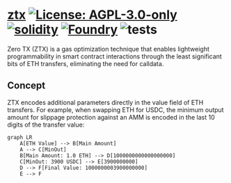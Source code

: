 # [ztx](https://github.com/z0r0z/ztx)  [![License: AGPL-3.0-only](https://img.shields.io/badge/License-AGPL-black.svg)](https://opensource.org/license/agpl-v3/) [![solidity](https://img.shields.io/badge/solidity-%5E0.8.28-black)](https://docs.soliditylang.org/en/v0.8.28/) [![Foundry](https://img.shields.io/badge/Built%20with-Foundry-000000.svg)](https://getfoundry.sh/) ![tests](https://github.com/z0r0z/ztx/actions/workflows/ci.yml/badge.svg)

Zero TX (ZTX) is a gas optimization technique that enables lightweight programmability in smart contract interactions through the least significant bits of ETH transfers, eliminating the need for calldata.

## Concept

ZTX encodes additional parameters directly in the value field of ETH transfers. For example, when swapping ETH for USDC, the minimum output amount for slippage protection against an AMM is encoded in the last 10 digits of the transfer value:

```mermaid
graph LR
    A[ETH Value] --> B[Main Amount]
    A --> C[MinOut]
    B[Main Amount: 1.0 ETH] --> D[1000000000000000000]
    C[MinOut: 3900 USDC] --> E[3900000000]
    D --> F[Final Value: 1000000003900000000]
    E --> F
